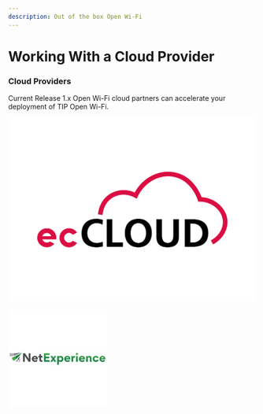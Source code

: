 ```yaml
---
description: Out of the box Open Wi-Fi
---
```


# Working With a Cloud Provider

### Cloud Providers

Current Release 1.x Open Wi-Fi cloud partners can accelerate your deployment of TIP Open Wi-Fi.

![EdgeCore ecCloud](../.gitbook/assets/image%20%2818%29.png)



![NetExperience CMAP](../.gitbook/assets/image%20%288%29.png)

